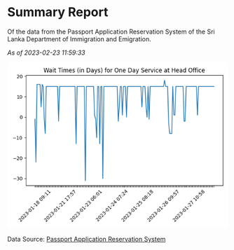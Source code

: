 # Summary Report

Of the data from the Passport Application Reservation System of the Sri Lanka Department of Immigration and Emigration.

*As of 2023-02-23 11:59:33*

![Wait Time Chart](summary.wait_time_chart.png)

Data Source: [Passport Application Reservation System](https://eservices.immigration.gov.lk:8443/appointment/pages/reservationApplication.xhtml)